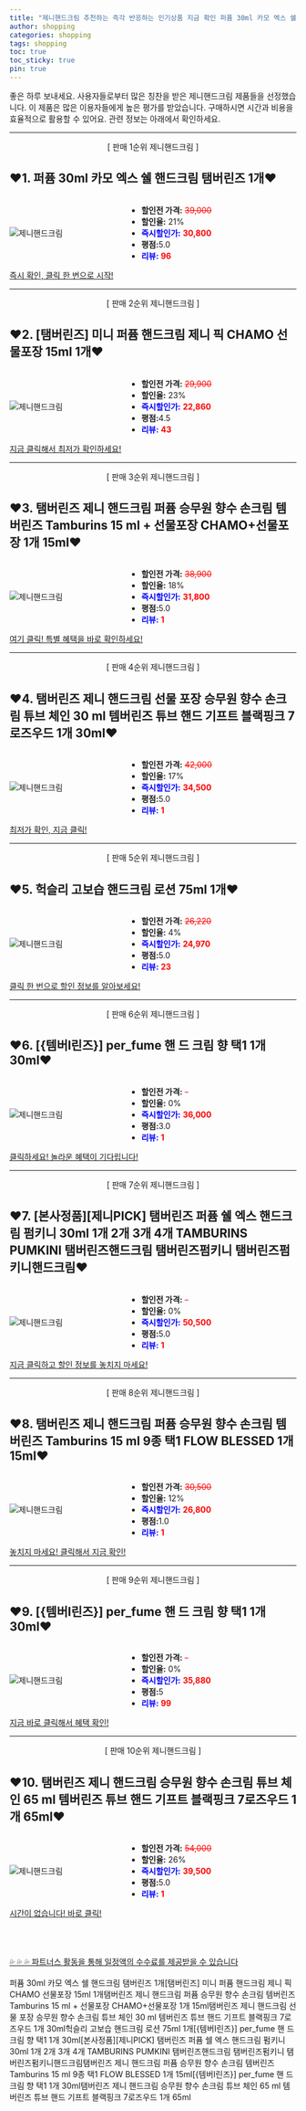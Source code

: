 ```yaml
---
title: "제니핸드크림 추천하는 즉각 반응하는 인기상품 지금 확인 퍼퓸 30ml 카모 엑스 쉘"
author: shopping
categories: shopping
tags: shopping
toc: true
toc_sticky: true
pin: true
---
```

좋은 하루 보내세요. 사용자들로부터 많은 칭찬을 받은 제니핸드크림 제품들을 선정했습니다. 이 제품은 많은 이용자들에게 높은 평가를 받았습니다. 구매하시면 시간과 비용을 효율적으로 활용할 수 있어요. 관련 정보는 아래에서 확인하세요.

---
<p class="toplist" style="margin: 0 auto; display: block; width: fit-content;">[ 판매 1순위 제니핸드크림 ]</p>

<h2><strong>❤️1. 퍼퓸 30ml 카모 엑스 쉘 핸드크림 탬버린즈 1개❤️</strong></h2>

<div style="display: flex; align-items: center;">
    <div style="flex: 0.4;">
        <img src="https://thumbnail8.coupangcdn.com/thumbnails/remote/230x230ex/image/vendor_inventory/e762/1814ba28cbe84085c798f2e7be32439e128c22701f94e1078c2ea7b35f26.png" alt="제니핸드크림" style="max-width: 100%;">
    </div>
    <div style="flex: 0.6; margin-left: 10px;">
        <ul>
            <li><strong>할인전 가격:</strong> <del style="color: red;">39,000</del></li>
            <li><strong>할인율:</strong> 21%</li>
            <li><span style='color:blue'><strong>즉시할인가:</strong></span> <span style='color:red'><strong>30,800</strong></span></li>
            <li><strong>평점:</strong>5.0</li>
            <li><span style='color:blue'><strong>리뷰:</strong></span> <span style='color:red'><strong>96</strong></span></li>
        </ul>
    </div>
</div>
<div class="center">
    <a href="https://selin100587001.github.io?lptag=AF9450613&subid=githubio&pageKey=7163958220&traceid=V0-153&itemId=18034667755&vendorItemId=90789417784" class="myButton">
        즉시 확인, 클릭 한 번으로 시작!
    </a>
</div>


---
<p class="toplist" style="margin: 0 auto; display: block; width: fit-content;">[ 판매 2순위 제니핸드크림 ]</p>

<h2><strong>❤️2. [탬버린즈] 미니 퍼퓸 핸드크림 제니 픽 CHAMO 선물포장 15ml 1개❤️</strong></h2>

<div style="display: flex; align-items: center;">
    <div style="flex: 0.4;">
        <img src="https://thumbnail7.coupangcdn.com/thumbnails/remote/230x230ex/image/vendor_inventory/89ca/43bd3ebdfce37deb2ce5624a0624c1b6dd2b12a946e7507d0cdbf566c6aa.png" alt="제니핸드크림" style="max-width: 100%;">
    </div>
    <div style="flex: 0.6; margin-left: 10px;">
        <ul>
            <li><strong>할인전 가격:</strong> <del style="color: red;">29,900</del></li>
            <li><strong>할인율:</strong> 23%</li>
            <li><span style='color:blue'><strong>즉시할인가:</strong></span> <span style='color:red'><strong>22,860</strong></span></li>
            <li><strong>평점:</strong>4.5</li>
            <li><span style='color:blue'><strong>리뷰:</strong></span> <span style='color:red'><strong>43</strong></span></li>
        </ul>
    </div>
</div>
<div class="center">
    <a href="https://selin100587001.github.io?lptag=AF9450613&subid=githubio&pageKey=6949636329&traceid=V0-153&itemId=16879927952&vendorItemId=90142049491" class="myButton">
        지금 클릭해서 최저가 확인하세요!
    </a>
</div>


---
<p class="toplist" style="margin: 0 auto; display: block; width: fit-content;">[ 판매 3순위 제니핸드크림 ]</p>

<h2><strong>❤️3. 탬버린즈 제니 핸드크림 퍼퓸 승무원 향수 손크림 템버린즈 Tamburins 15 ml + 선물포장 CHAMO+선물포장 1개 15ml❤️</strong></h2>

<div style="display: flex; align-items: center;">
    <div style="flex: 0.4;">
        <img src="https://thumbnail7.coupangcdn.com/thumbnails/remote/230x230ex/image/vendor_inventory/ee49/469bd764213c93317d908901c38b5a105e4be3a16f116a6c3b40ee8f78a7.png" alt="제니핸드크림" style="max-width: 100%;">
    </div>
    <div style="flex: 0.6; margin-left: 10px;">
        <ul>
            <li><strong>할인전 가격:</strong> <del style="color: red;">38,900</del></li>
            <li><strong>할인율:</strong> 18%</li>
            <li><span style='color:blue'><strong>즉시할인가:</strong></span> <span style='color:red'><strong>31,800</strong></span></li>
            <li><strong>평점:</strong>5.0</li>
            <li><span style='color:blue'><strong>리뷰:</strong></span> <span style='color:red'><strong>1</strong></span></li>
        </ul>
    </div>
</div>
<div class="center">
    <a href="https://selin100587001.github.io?lptag=AF9450613&subid=githubio&pageKey=7772588459&traceid=V0-153&itemId=20987942540&vendorItemId=88052344821" class="myButton">
        여기 클릭! 특별 혜택을 바로 확인하세요!
    </a>
</div>


---
<p class="toplist" style="margin: 0 auto; display: block; width: fit-content;">[ 판매 4순위 제니핸드크림 ]</p>

<h2><strong>❤️4. 탬버린즈 제니 핸드크림 선물 포장 승무원 향수 손크림 튜브 체인 30 ml 템버린즈 튜브 핸드 기프트 블랙핑크 7로즈우드 1개 30ml❤️</strong></h2>

<div style="display: flex; align-items: center;">
    <div style="flex: 0.4;">
        <img src="https://thumbnail9.coupangcdn.com/thumbnails/remote/230x230ex/image/vendor_inventory/c835/417a370df1c14fc0a3e32b971f69dd2244a620bbac0a98d303c2e508f0bf.png" alt="제니핸드크림" style="max-width: 100%;">
    </div>
    <div style="flex: 0.6; margin-left: 10px;">
        <ul>
            <li><strong>할인전 가격:</strong> <del style="color: red;">42,000</del></li>
            <li><strong>할인율:</strong> 17%</li>
            <li><span style='color:blue'><strong>즉시할인가:</strong></span> <span style='color:red'><strong>34,500</strong></span></li>
            <li><strong>평점:</strong>5.0</li>
            <li><span style='color:blue'><strong>리뷰:</strong></span> <span style='color:red'><strong>1</strong></span></li>
        </ul>
    </div>
</div>
<div class="center">
    <a href="https://selin100587001.github.io?lptag=AF9450613&subid=githubio&pageKey=7793244026&traceid=V0-153&itemId=21089062619&vendorItemId=88151115447" class="myButton">
        최저가 확인, 지금 클릭!
    </a>
</div>


---
<p class="toplist" style="margin: 0 auto; display: block; width: fit-content;">[ 판매 5순위 제니핸드크림 ]</p>

<h2><strong>❤️5. 헉슬리 고보습 핸드크림 로션 75ml 1개❤️</strong></h2>

<div style="display: flex; align-items: center;">
    <div style="flex: 0.4;">
        <img src="https://thumbnail7.coupangcdn.com/thumbnails/remote/230x230ex/image/vendor_inventory/751c/5d687ec7dfe9ee194cba8b87f3c27cef505e92ccdceea01c7fab5a3d1b8f.jpg" alt="제니핸드크림" style="max-width: 100%;">
    </div>
    <div style="flex: 0.6; margin-left: 10px;">
        <ul>
            <li><strong>할인전 가격:</strong> <del style="color: red;">26,220</del></li>
            <li><strong>할인율:</strong> 4%</li>
            <li><span style='color:blue'><strong>즉시할인가:</strong></span> <span style='color:red'><strong>24,970</strong></span></li>
            <li><strong>평점:</strong>5.0</li>
            <li><span style='color:blue'><strong>리뷰:</strong></span> <span style='color:red'><strong>23</strong></span></li>
        </ul>
    </div>
</div>
<div class="center">
    <a href="https://selin100587001.github.io?lptag=AF9450613&subid=githubio&pageKey=8213692061&traceid=V0-153&itemId=21208296135&vendorItemId=88269497741" class="myButton">
        클릭 한 번으로 할인 정보를 알아보세요!
    </a>
</div>


---
<p class="toplist" style="margin: 0 auto; display: block; width: fit-content;">[ 판매 6순위 제니핸드크림 ]</p>

<h2><strong>❤️6. [{템버I린즈}] per_fume 핸 드 크림 향 택1 1개 30ml❤️</strong></h2>

<div style="display: flex; align-items: center;">
    <div style="flex: 0.4;">
        <img src="https://thumbnail8.coupangcdn.com/thumbnails/remote/230x230ex/image/vendor_inventory/ecb3/a2916b8961ca987d694e6ef6fe7260784037b710f8c26c7e1ce33d5d9817.jpg" alt="제니핸드크림" style="max-width: 100%;">
    </div>
    <div style="flex: 0.6; margin-left: 10px;">
        <ul>
            <li><strong>할인전 가격:</strong> <del style="color: red;">-</del></li>
            <li><strong>할인율:</strong> 0%</li>
            <li><span style='color:blue'><strong>즉시할인가:</strong></span> <span style='color:red'><strong>36,000</strong></span></li>
            <li><strong>평점:</strong>3.0</li>
            <li><span style='color:blue'><strong>리뷰:</strong></span> <span style='color:red'><strong>1</strong></span></li>
        </ul>
    </div>
</div>
<div class="center">
    <a href="https://selin100587001.github.io?lptag=AF9450613&subid=githubio&pageKey=7437989669&traceid=V0-153&itemId=19334702833&vendorItemId=87414762598" class="myButton">
        클릭하세요! 놀라운 혜택이 기다립니다!
    </a>
</div>


---
<p class="toplist" style="margin: 0 auto; display: block; width: fit-content;">[ 판매 7순위 제니핸드크림 ]</p>

<h2><strong>❤️7. [본사정품][제니PICK] 탬버린즈 퍼퓸 쉘 엑스 핸드크림 펌키니 30ml 1개 2개 3개 4개 TAMBURINS PUMKINI 탬버린즈핸드크림 탬버린즈펌키니 탬버린즈펌키니핸드크림❤️</strong></h2>

<div style="display: flex; align-items: center;">
    <div style="flex: 0.4;">
        <img src="https://thumbnail10.coupangcdn.com/thumbnails/remote/230x230ex/image/vendor_inventory/ebe4/6969c29ba5203aa62d4401dbf6de03d2891cc646e2b91983f1c8e141a669.png" alt="제니핸드크림" style="max-width: 100%;">
    </div>
    <div style="flex: 0.6; margin-left: 10px;">
        <ul>
            <li><strong>할인전 가격:</strong> <del style="color: red;">-</del></li>
            <li><strong>할인율:</strong> 0%</li>
            <li><span style='color:blue'><strong>즉시할인가:</strong></span> <span style='color:red'><strong>50,500</strong></span></li>
            <li><strong>평점:</strong>5.0</li>
            <li><span style='color:blue'><strong>리뷰:</strong></span> <span style='color:red'><strong>1</strong></span></li>
        </ul>
    </div>
</div>
<div class="center">
    <a href="https://selin100587001.github.io?lptag=AF9450613&subid=githubio&pageKey=7794182198&traceid=V0-153&itemId=21093639146&vendorItemId=88155742291" class="myButton">
        지금 클릭하고 할인 정보를 놓치지 마세요!
    </a>
</div>


---
<p class="toplist" style="margin: 0 auto; display: block; width: fit-content;">[ 판매 8순위 제니핸드크림 ]</p>

<h2><strong>❤️8. 탬버린즈 제니 핸드크림 퍼퓸 승무원 향수 손크림 템버린즈 Tamburins 15 ml 9종 택1 FLOW BLESSED 1개 15ml❤️</strong></h2>

<div style="display: flex; align-items: center;">
    <div style="flex: 0.4;">
        <img src="https://thumbnail9.coupangcdn.com/thumbnails/remote/230x230ex/image/vendor_inventory/e9bb/c6bc27cfb746e6613248b80c87bb0e06692acf3b9194824d1b6095c20f19.JPG" alt="제니핸드크림" style="max-width: 100%;">
    </div>
    <div style="flex: 0.6; margin-left: 10px;">
        <ul>
            <li><strong>할인전 가격:</strong> <del style="color: red;">30,500</del></li>
            <li><strong>할인율:</strong> 12%</li>
            <li><span style='color:blue'><strong>즉시할인가:</strong></span> <span style='color:red'><strong>26,800</strong></span></li>
            <li><strong>평점:</strong>1.0</li>
            <li><span style='color:blue'><strong>리뷰:</strong></span> <span style='color:red'><strong>1</strong></span></li>
        </ul>
    </div>
</div>
<div class="center">
    <a href="https://selin100587001.github.io?lptag=AF9450613&subid=githubio&pageKey=8213691696&traceid=V0-153&itemId=20987465858&vendorItemId=88051874050" class="myButton">
        놓치지 마세요! 클릭해서 지금 확인!
    </a>
</div>


---
<p class="toplist" style="margin: 0 auto; display: block; width: fit-content;">[ 판매 9순위 제니핸드크림 ]</p>

<h2><strong>❤️9. [{템버I린즈}] per_fume 핸 드 크림 향 택1 1개 30ml❤️</strong></h2>

<div style="display: flex; align-items: center;">
    <div style="flex: 0.4;">
        <img src="https://thumbnail7.coupangcdn.com/thumbnails/remote/230x230ex/image/vendor_inventory/f0b8/182f46e7a4b9e46b7379b21f1d5c24adf71191eec4d765195e9eabd1962b.jpg" alt="제니핸드크림" style="max-width: 100%;">
    </div>
    <div style="flex: 0.6; margin-left: 10px;">
        <ul>
            <li><strong>할인전 가격:</strong> <del style="color: red;">-</del></li>
            <li><strong>할인율:</strong> 0%</li>
            <li><span style='color:blue'><strong>즉시할인가:</strong></span> <span style='color:red'><strong>35,880</strong></span></li>
            <li><strong>평점:</strong>5</li>
            <li><span style='color:blue'><strong>리뷰:</strong></span> <span style='color:red'><strong>99</strong></span></li>
        </ul>
    </div>
</div>
<div class="center">
    <a href="https://selin100587001.github.io?lptag=AF9450613&subid=githubio&pageKey=7696278315&traceid=V0-153&itemId=20329588818&vendorItemId=87414762587" class="myButton">
        지금 바로 클릭해서 혜택 확인!
    </a>
</div>


---
<p class="toplist" style="margin: 0 auto; display: block; width: fit-content;">[ 판매 10순위 제니핸드크림 ]</p>

<h2><strong>❤️10. 탬버린즈 제니 핸드크림 승무원 향수 손크림 튜브 체인 65 ml 템버린즈 튜브 핸드 기프트 블랙핑크 7로즈우드 1개 65ml❤️</strong></h2>

<div style="display: flex; align-items: center;">
    <div style="flex: 0.4;">
        <img src="https://thumbnail9.coupangcdn.com/thumbnails/remote/230x230ex/image/vendor_inventory/c835/417a370df1c14fc0a3e32b971f69dd2244a620bbac0a98d303c2e508f0bf.png" alt="제니핸드크림" style="max-width: 100%;">
    </div>
    <div style="flex: 0.6; margin-left: 10px;">
        <ul>
            <li><strong>할인전 가격:</strong> <del style="color: red;">54,000</del></li>
            <li><strong>할인율:</strong> 26%</li>
            <li><span style='color:blue'><strong>즉시할인가:</strong></span> <span style='color:red'><strong>39,500</strong></span></li>
            <li><strong>평점:</strong>5.0</li>
            <li><span style='color:blue'><strong>리뷰:</strong></span> <span style='color:red'><strong>1</strong></span></li>
        </ul>
    </div>
</div>
<div class="center">
    <a href="https://selin100587001.github.io?lptag=AF9450613&subid=githubio&pageKey=7793244026&traceid=V0-153&itemId=21088984444&vendorItemId=88151037480" class="myButton">
        시간이 없습니다! 바로 클릭!
    </a>
</div>

<br><br><br>[💦 💦 💦 파트너스 활동을 통해 일정액의 수수료를 제공받을 수 있습니다](https://link.coupang.com/a/bcpT2c)<br><br>퍼퓸 30ml 카모 엑스 쉘 핸드크림 탬버린즈 1개[탬버린즈] 미니 퍼퓸 핸드크림 제니 픽 CHAMO 선물포장 15ml 1개탬버린즈 제니 핸드크림 퍼퓸 승무원 향수 손크림 템버린즈 Tamburins 15 ml + 선물포장 CHAMO+선물포장 1개 15ml탬버린즈 제니 핸드크림 선물 포장 승무원 향수 손크림 튜브 체인 30 ml 템버린즈 튜브 핸드 기프트 블랙핑크 7로즈우드 1개 30ml헉슬리 고보습 핸드크림 로션 75ml 1개[{템버I린즈}] per_fume 핸 드 크림 향 택1 1개 30ml[본사정품][제니PICK] 탬버린즈 퍼퓸 쉘 엑스 핸드크림 펌키니 30ml 1개 2개 3개 4개 TAMBURINS PUMKINI 탬버린즈핸드크림 탬버린즈펌키니 탬버린즈펌키니핸드크림탬버린즈 제니 핸드크림 퍼퓸 승무원 향수 손크림 템버린즈 Tamburins 15 ml 9종 택1 FLOW BLESSED 1개 15ml[{템버I린즈}] per_fume 핸 드 크림 향 택1 1개 30ml탬버린즈 제니 핸드크림 승무원 향수 손크림 튜브 체인 65 ml 템버린즈 튜브 핸드 기프트 블랙핑크 7로즈우드 1개 65ml